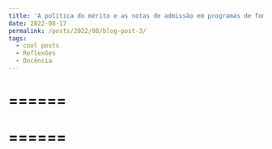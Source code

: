 ```yaml
---
title: 'A política do mérito e as notas de admissão em programas de fomento'
date: 2022-08-17
permalink: /posts/2022/08/blog-post-3/
tags:
  - cool posts
  - Reflexões
  - Docência
---
```



# ======

# ======


